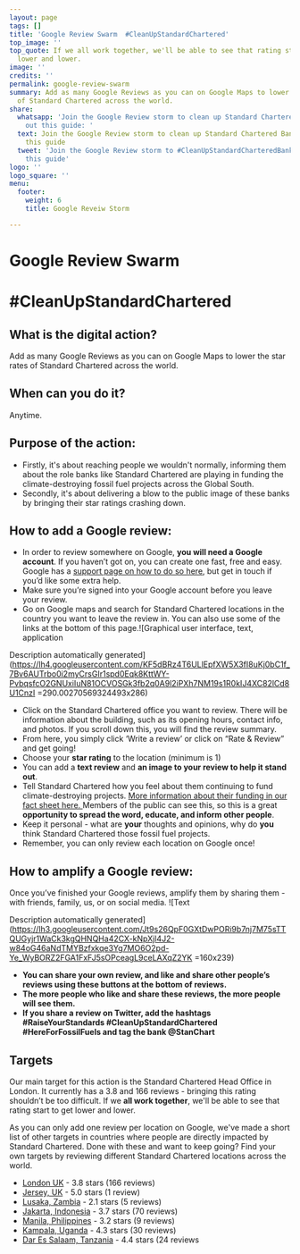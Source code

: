 ```yaml
---
layout: page
tags: []
title: 'Google Review Swarm  #CleanUpStandardChartered'
top_image: ''
top_quote: If we all work together, we'll be able to see that rating start to get
  lower and lower.
image: ''
credits: ''
permalink: google-review-swarm
summary: Add as many Google Reviews as you can on Google Maps to lower the star rates
  of Standard Chartered across the world.
share:
  whatsapp: 'Join the Google Review storm to clean up Standard Chartered Bank, check
    out this guide: '
  text: Join the Google Review storm to clean up Standard Chartered Bank, check out
    this guide
  tweet: 'Join the Google Review storm to #CleanUpStandardCharteredBank, check out
    this guide'
logo: ''
logo_square: ''
menu:
  footer:
    weight: 6
    title: Google Reveiw Storm

---
```

# **Google Review Swarm**

# **#CleanUpStandardChartered**

## What is the digital action?

Add as many Google Reviews as you can on Google Maps to lower the star rates of Standard Chartered across the world.

## When can you do it?

Anytime.

## **Purpose of the action:**

* Firstly, it's about reaching people we wouldn't normally, informing them about the role banks like Standard Chartered are playing in funding the climate-destroying fossil fuel projects across the Global South.
* Secondly, it's about delivering a blow to the public image of these banks by bringing their star ratings crashing down.

## **How to add a Google review:**

* In order to review somewhere on Google, **you will need a Google account**. If you haven’t got on, you can create one fast, free and easy. Google has a [support page on how to do so here](https://support.google.com/accounts/answer/27441?hl=en), but get in touch if you’d like some extra help.
* Make sure you’re signed into your Google account before you leave your review.
* Go on Google maps and search for Standard Chartered locations in the country you want to leave the review in. You can also use some of the links at the bottom of this page.!\[Graphical user interface, text, application

Description automatically generated\](https://lh4.googleusercontent.com/KF5dBRz4T6ULlEpfXW5X3fI8uKj0bC1f_7Bv6AUTrbo0i2myCrsGIr1spd0Eqk8KttWY-PvbqsfcO2GNUxiIuN81OCVOSGk3fb2q0A9l2iPXh7NM19s1R0kIJ4XC82lCd8U1CnzI =290.00270569324493x286)

* Click on the Standard Chartered office you want to review. There will be information about the building, such as its opening hours, contact info, and photos. If you scroll down this, you will find the review summary.
* From here, you simply click ‘Write a review’ or click on “Rate & Review” and get going!
* Choose your **star rating** to the location (minimum is 1)
* You can add a **text review** and **an image to your review to help it stand out**.
* Tell Standard Chartered how you feel about them continuing to fund climate-destroying projects. [More information about their funding in our fact sheet here. ](https://drive.google.com/file/d/1iwRcQtFEhyVW6J65B4dfUktHYHCySnJE/view?usp=sharing)Members of the public can see this, so this is a great **opportunity to spread the word, educate, and inform other people**.
* Keep it personal - what are **your** thoughts and opinions, why do **you** think Standard Chartered those fossil fuel projects.
* Remember, you can only review each location on Google once!

## How to amplify a Google review:

Once you’ve finished your Google reviews, amplify them by sharing them - with friends, family, us, or on social media. !\[Text

Description automatically generated\](https://lh3.googleusercontent.com/Jt9s26QpF0GXtDwPORi9b7nj7M75sTTQUGyjr1WaCk3kgQHNQHa42CX-kNpXjl4J2-w84oG46aNdTMYBzfxkqe3Yg7MO6O2pd-Ye_WyBORZ2FGA1FxFJ5sOPceagL9ceLAXqZ2YK =160x239)

* **You can share your own review, and like and share other people’s reviews using these buttons at the bottom of reviews.**
* **The more people who like and share these reviews, the more people will see them.**
* **If you share a review on Twitter, add the hashtags #RaiseYourStandards #CleanUpStandardChartered #HereForFossilFuels and tag the bank @StanChart**

## **Targets**

Our main target for this action is the Standard Chartered Head Office in London. It currently has a 3.8 and 166 reviews - bringing this rating shouldn’t be too difficult. If we **all work together**, we'll be able to see that rating start to get lower and lower.

As you can only add one review per location on Google, we've made a short list of other targets in countries where people are directly impacted by Standard Chartered. Done with these and want to keep going? Find your own targets by reviewing different Standard Chartered locations across the world.

* [London UK](https://goo.gl/maps/F4NF7AVB2URq8ksm9) - 3.8 stars (166 reviews)
* [Jersey, UK](https://goo.gl/maps/TVUQRN77WeZsvLsQ7) - 5.0 stars (1 review)
* [Lusaka, Zambia](https://goo.gl/maps/EvGiz6E7yhBHwA8V8) -  2.1 stars (5 reviews)
* [Jakarta, Indonesia](https://goo.gl/maps/KercBR27fHngZVU39) -  3.7 stars (70 reviews)
* [Manila, Philippines](https://goo.gl/maps/vHGcNmNftnQ7aunf6) -  3.2 stars (9 reviews)
* [Kampala, Uganda](https://goo.gl/maps/D34eSAzVmZ4UAZjG6) -  4.3 stars (30  reviews)
* [Dar Es Salaam, Tanzania](https://goo.gl/maps/CyhTsDLaWEvR73Tx9) - 4.4 stars (24 reviews